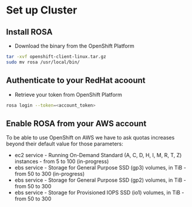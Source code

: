 # Set up Cluster

## Install ROSA 
* Download the binary from the OpenShift Platform
```bash
tar -xvf openshift-client-linux.tar.gz
sudo mv rosa /usr/local/bin/
```
 ## Authenticate to your RedHat acoount
 * Retrieve your token from OpenShift Platform
 ```bash
 rosa login --token=<account_token> 
 ```

## Enable ROSA from your AWS account 
To be able to use OpenShift on AWS we have to ask quotas increases beyond their default value for those parameters:
- ec2 service - Running On-Demand Standard (A, C, D, H, I, M, R, T, Z) instances - from 5 to 100 (in-progress)
- ebs service - Storage for General Purpose SSD (gp3) volumes, in TiB - from 50 to 300 (in-progress)
- ebs service - Storage for General Purpose SSD (gp2) volumes, in TiB - from 50 to 300
- ebs service - Storage for Provisioned IOPS SSD (io1) volumes, in TiB - from 50 to 300
